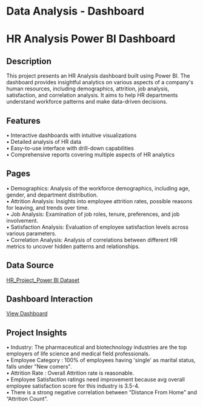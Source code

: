 # Data Analysis - Dashboard
# HR Analysis Power BI Dashboard
## Description
This project presents an HR Analysis dashboard built using Power BI. The dashboard provides insightful analytics on various aspects of a company's human resources, including demographics, attrition, job analysis, satisfaction, and correlation analysis. It aims to help HR departments understand workforce patterns and make data-driven decisions.
## Features
•	Interactive dashboards with intuitive visualizations<br>
•	Detailed analysis of HR data<br>
•	Easy-to-use interface with drill-down capabilities<br>
•	Comprehensive reports covering multiple aspects of HR analytics<br>
## Pages
•	Demographics: Analysis of the workforce demographics, including age, gender, and department distribution.<br>
•	Attrition Analysis: Insights into employee attrition rates, possible reasons for leaving, and trends over time.<br>
•	Job Analysis: Examination of job roles, tenure, preferences, and job involvement.<br>
•	Satisfaction Analysis: Evaluation of employee satisfaction levels across various parameters.<br>
•	Correlation Analysis: Analysis of correlations between different HR metrics to uncover hidden patterns and relationships.<br>
## Data Source
<a href = "https://github.com/Poonam3094/Data-Analysis---Dashboard/blob/main/HR_Project_Power%20BI.csv">HR_Project_Power BI Dataset</a>
## Dashboard Interaction
<a href = "https://github.com/Poonam3094/Data-Analysis---Dashboard/blob/main/Screenshot%202025-03-01%20232249.png">View Dashboard</a>
## Project Insights
•	Industry: The pharmaceutical and biotechnology industries are the top employers of life science and medical field professionals.<br>
•	Employee Category : 100% of employees having 'single' as marital status, falls under "New comers".<br>
•	Attrition Rate : Overall Attrition rate is reasonable.<br>
•	Employee Satisfaction ratings need improvement because avg overall employee satisfaction score for this industry is 3.5-4.<br>
•	There is a strong negative correlation between “Distance From Home” and “Attrition Count”.<br>

